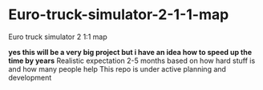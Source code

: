 # Euro-truck-simulator-2-1-1-map
Euro truck simulator 2 1:1 map


**yes this will be a very big project but i have an idea how to speed up the time by years**
Realistic expectation 2-5 months based on how hard stuff is and how many people help
This repo is under active planning and development
